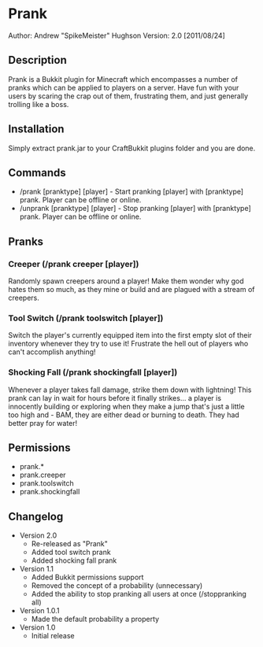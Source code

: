 Prank
=====
Author: Andrew "SpikeMeister" Hughson
Version: 2.0 [2011/08/24]

Description
-----------
Prank is a Bukkit plugin for Minecraft which encompasses a number of pranks which can be applied to players on a server. Have fun with your users by scaring the crap out of them, frustrating them, and just generally trolling like a boss.

Installation
------------
Simply extract prank.jar to your CraftBukkit plugins folder and you are done.

Commands
--------
* /prank [pranktype] [player] - Start pranking [player] with [pranktype] prank. Player can be offline or online.
* /unprank [pranktype] [player] - Stop pranking [player] with [pranktype] prank. Player can be offline or online.

Pranks
------
### Creeper (/prank creeper [player])
Randomly spawn creepers around a player! Make them wonder why god hates them so much, as they mine or build and are plagued with a stream of creepers.

### Tool Switch (/prank toolswitch [player])
Switch the player's currently equipped item into the first empty slot of their inventory whenever they try to use it! Frustrate the hell out of players who can't accomplish anything!

### Shocking Fall (/prank shockingfall [player])
Whenever a player takes fall damage, strike them down with lightning! This prank can lay in wait for hours before it finally strikes... a player is innocently building or exploring when they make a jump that's just a little too high and - BAM, they are either dead or burning to death. They had better pray for water!

Permissions
-----------
* prank.*
* prank.creeper
* prank.toolswitch
* prank.shockingfall

Changelog
---------
* Version 2.0
	* Re-released as "Prank"
	* Added tool switch prank
	* Added shocking fall prank
* Version 1.1
	* Added Bukkit permissions support
    * Removed the concept of a probability (unnecessary)
    * Added the ability to stop pranking all users at once (/stoppranking all)
* Version 1.0.1
	* Made the default probability a property
* Version 1.0
	* Initial release
